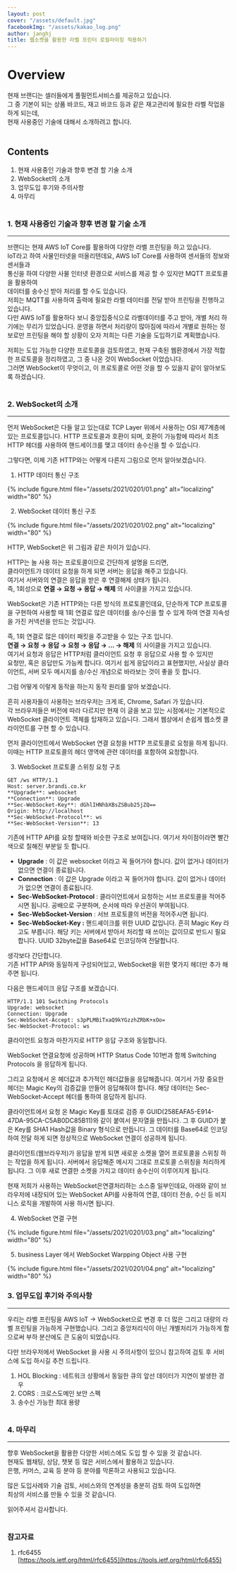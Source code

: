 ```yaml
---
layout: post
cover: "/assets/default.jpg"
facebookImg: "/assets/kakao_log.png"
author: janghj
title: 웹소켓을 활용한 라벨 프린터 로컬라이징 적용하기
---
```


# Overview

현재 브랜디는 셀러들에게 풀필먼트서비스를 제공하고 있습니다.<br />
그 중 기본이 되는 상품 바코드, 재고 바코드 등과 같은 재고관리에 필요한 라벨 작업을 하게 되는데,<br />
현재 사용중인 기술에 대해서 소개하려고 합니다.
<br /><br />

## Contents

1. 현재 사용중인 기술과 향후 변경 할 기술 소개
2. WebSocket의 소개
3. 업무도입 후기와 주의사항
4. 마무리
<br /><br />

### 1. 현재 사용중인 기술과 향후 변경 할 기술 소개

---

브랜디는 현재 AWS IoT Core를 활용하여 다양한 라벨 프린팅을 하고 있습니다.<br />
IoT라고 하여 사물인터넷을 떠올리텐데요,  AWS IoT Core를 사용하여 센서들의 정보와 센서들과<br />
통신을 하여 다양한 사물 인터넷 환경으로 서비스를 제공 할 수 있지만 MQTT 프로토콜을 활용하여<br />
데이터를 송수신 받아 처리를 할 수도 있습니다.<br />
저희는 MQTT를 사용하여 출력에 필요한 라벨 데이터를 전달 받아 프린팅을 진행하고 있습니다.<br />
다만 AWS IoT를 활용하다 보니 중앙집중식으로 라벨데이터를 주고 받아, 개별 처리 하기에는 무리가 있었습니다. 운영을 하면서 처리량이 많아짐에 따라서 개별로 원하는 정보로만 프린팅을 해야 할 상황이 오자 저희는 다른 기술을 도입하기로 계획했습니다.

저희는 도입 가능한 다양한 프로토콜을 검토하였고, 현재 구축된 웹환경에서 가장 적합한 프로토콜을 정리하였고, 그 중 나온 것이 WebSocket 이었습니다.<br />
그러면 WebSocket이 무엇이고, 이 프로토콜로 어떤 것을 할 수 있을지 같이 알아보도록 하겠습니다.
<br /><br />

### 2. WebSocket의 소개

---

먼저 WebSocket은 다들 알고 있는대로 TCP Layer 위에서 사용하는 OSI 제7계층에 있는 프로토콜입니다. HTTP 프로토콜과 호환이 되며, 호환이 가능함에 따라서 최초 HTTP 헤더를 사용하여 핸드세이크를 맺고 데이터 송수신을 할 수 있습니다.

그렇다면, 이제 기존 HTTP와는 어떻게 다른지 그림으로 먼저 알아보겠습니다.

1) HTTP 데이터 통신 구조

{% include figure.html file="/assets/2021/0201/01.png" alt="localizing" width="80" %}

2) WebSocket 데이터 통신 구조

{% include figure.html file="/assets/2021/0201/02.png" alt="localizing" width="80" %}

HTTP, WebSocket은 위 그림과 같은 차이가 있습니다.

HTTP는 늘 사용 하는 프로토콜이므로 간단하게 설명을 드리면,<br />
클라이언트가 데이터 요청을 하게 되면 서버는 응답을 해주고 있습니다.<br />
여기서 서버와의 연결은 응답을 받은 후 연결해제 상태가 됩니다.<br />
즉, 1회성으로 **연결 → 요청 → 응답 → 해제** 의 사이클을 가지고 있습니다.

WebSocket은 기존 HTTP와는 다른 방식의 프로토콜인데요, 단순하게 TCP 프로토콜을 구현하여 사용할 때 1회 연결로 많은 데이터를 송/수신을 할 수 있게 하여 연결 지속성을 가진 커넥션을 만드는 것입니다.

즉, 1회 연결로 많은 데이터 패킷을 주고받을 수 있는 구조 입니다.<br />
**연결 → 요청 → 응답 → 요청 → 응답 → ... → 해제** 의 사이클을 가지고 있습니다.<br />
여기서 요청과 응답은 HTTP처럼 클라이언트 요청 후 응답으로 사용 할 수 있지만<br />
요청만, 혹은 응답만도 가능케 합니다. 여기서 쉽게 응답이라고 표현했지만, 사실상 클라이언트, 서버 모두 메시지를 송/수신 개념으로 바라보는 것이 좋을 듯 합니다.

그럼 어떻게 이렇게 동작을 하는지 동작 원리를 알아 보겠습니다.

흔히 사용자들이 사용하는 브라우저는 크게 IE, Chrome, Safari 가 있습니다.<br />
각 브라우저들은 버전에 따라 다르지만 현재 이 글을 보고 있는 시점에서는 기본적으로 WebSocket 클라이언트 객체를 탑재하고 있습니다.  그래서 웹상에서 손쉽게 웹소켓 클라이언트를 구현 할 수 있습니다.

먼저 클라이언트에서 WebSocket 연결 요청을 HTTP 프로토콜로 요청을 하게 됩니다.<br />
이때는 HTTP 프로토콜의 헤더 영역에 관련 데이터를 포함하여 요청합니다.

3)  WebSocket 프로토콜 스위칭 요청 구조

```
GET /ws HTTP/1.1
Host: server.brandi.co.kr
**Upgrade**: websocket
**Connection**: Upgrade
**Sec-WebSocket-Key**: dGhlIHNhbXBsZSBub25jZQ==
Origin: http://localhost
**Sec-WebSocket-Protocol**: ws
**Sec-WebSocket-Version**: 13
```

기존에 HTTP API를 요청 할때와 비슷한 구조로 보여집니다. 여기서 차이점이라면  빨간색으로 칠해진 부분일 듯 합니다.

- **Upgrade** : 이 값은 websocket 이라고 꼭 들어가야 합니다. 값이 없거나 데이터가 없으면 연결이 종료됩니다.
- **Connection** : 이 값은 Upgrade 이라고 꼭 들어가야 합니다. 값이 없거나 데이터가 없으면 연결이 종료됩니다.
- **Sec-WebSocket-Protocol** : 클라이언트에서 요청하는 서브 프로토콜을 적어주시면 됩니다. 공배으로 구분하며, 순서에 따라 우선권이 부여됩니다.
- **Sec-WebSocket-Version** : 서브 프로토콜의 버전을 적어주시면 됩니다.
- **Sec-WebSocket-Key :** 핸드셰이크를 위한 UUID 값입니다. 흔히 Magic Key 라고도 부릅니다.  해당 키는 서버에서 받아서 처리할 때 쓰이는 값이므로 반드시 필요합니다.  UUID 32byte값을 Base64로 인코딩하여 전달합니다.

생각보다 간단합니다.<br />
기존 HTTP API와 동일하게 구성되어있고,  WebSocket을 위한 몇가지 헤더만 추가 해주면 됩니다.

다음은 핸드셰이크 응답 구조를 보겠습니다.

```
HTTP/1.1 101 Switching Protocols
Upgrade: websocket
Connection: Upgrade
Sec-WebSocket-Accept: s3pPLMBiTxaQ9kYGzzhZRbK+xOo=
Sec-WebSocket-Protocol: ws
```

클라이언트 요청과 마찬가지로 HTTP 응답 구조와 동일합니다.

WebSocket 연결요청에 성공하며 HTTP Status Code 101번과 함께 Switching Protocols 을 응답하게 됩니다.

그리고 요청에서 온 헤더값과 추가적인 헤더값들을 응답해줍니다. 여기서 가장 중요한 헤더는 Magic Key의 검증값을 만들어 응답해줘야 합니다. 해당 데이터는 Sec-WebSocket-Accept 헤더를 통하여 응답하게 됩니다.

클라이언트에서 요청 온 Magic Key를 토대로 검증 후 GUID(258EAFA5-E914-47DA-95CA-C5AB0DC85B11)와 같이 붙여서 문자열을 만듭니다. 그 후 GUID가 붙은 Key를 SHA1 Hash값을 Binary 형식으로 만듭니다. 그 데이터를 Base64로 인코딩하여 전달 하게 되면 정상적으로 WebSocket 연결이 성공하게 됩니다.


클라이언트(웹브라우저)가 응답을 받게 되면 새로운 소켓을 열어 프로토콜을 스위칭 하는 작업을 하게 됩니다. 서버에서 응답해준 메시지 그대로 프로토콜 스위칭을 처리하게 됩니다. 그 이후 새로 연결한 소켓을 가지고 데이터 송수신이 이루어지게 됩니다.


현재 저희가 사용하는 WebSocket은연결처리하는 소스중 일부인데요, 아래와 같이 브라우저에 내장되어 있는 WebSocket API를 사용하여 연결, 데이터 전송, 수신 등 비지니스 로직을 개발하여 사용 하시면 됩니다.

4) WebSocket 연결 구현

{% include figure.html file="/assets/2021/0201/03.png" alt="localizing" width="80" %}

5) business Layer 에서 WebSocket Warpping Object 사용 구현

{% include figure.html file="/assets/2021/0201/04.png" alt="localizing" width="80" %}
<br />

### 3. 업무도입 후기와 주의사항

---

우리는 라벨 프린팅을 AWS IoT → WebSocket으로 변경 후 더 많은 그리고 대량의 라벨 프린팅을 가능하게 구현했습니다. 그리고 중앙처리식이 아닌 개별처리가 가능하게 함으로써 부하 분산에도 큰 도움이 되었습니다.

다만 브라우저에서 WebSocket 을 사용 시 주의사항이 있으니 참고하여 검토 후 서비스에 도입 하시길 추천 드립니다.

1. HOL Blocking : 네트워크 상황에서 동일한 큐의 앞선 데이터가 지연이 발생한 경우
2. CORS : 크로스도메인 보안 스펙
3. 송수신 가능한 최대 용량
<br /><br />

### 4. 마무리

---

향후 WebSocket을 활용한 다양한 서비스에도 도입 할 수 있을 것 같습니다.<br />
현재도 웹채팅, 상담, 챗봇 등 많은 서비스에서 활용하고 있습니다.<br />
은행, 커머스, 교육 등 분야 등 분야를 막론하고 사용되고 있습니다.

많은 도입사례와 기술 검토, 서비스와의 연계성을 충분히 검토 하여 도입하면<br />
최상의 서비스를 만들 수 있을 것 같습니다.

읽어주셔서 감사합니다.
<br /><br />

### 참고자료

1. rfc6455<br />
    [https://tools.ietf.org/html/rfc6455](https://tools.ietf.org/html/rfc6455)
